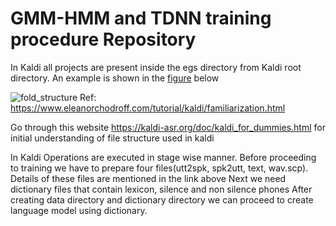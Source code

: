 # GMM-HMM and TDNN training procedure Repository

In Kaldi all projects are present inside the egs directory from Kaldi root directory. An example is shown in the [figure](#fold_structure) below 

![fold_structure](https://user-images.githubusercontent.com/18468722/210463980-5cea2acf-b585-44f5-8647-9ff846fca5b4.png)
Ref: https://www.eleanorchodroff.com/tutorial/kaldi/familiarization.html

Go through this website https://kaldi-asr.org/doc/kaldi_for_dummies.html for initial understanding of file structure used in kaldi

In Kaldi Operations are executed in stage wise manner. Before proceeding to training we have to prepare four files(utt2spk, spk2utt, text, wav.scp). 
Details of these files are mentioned in the link above
Next we need dictionary files that contain lexicon, silence and non silence phones
After creating data directory and dictionary directory we can proceed to create language model using dictionary.

